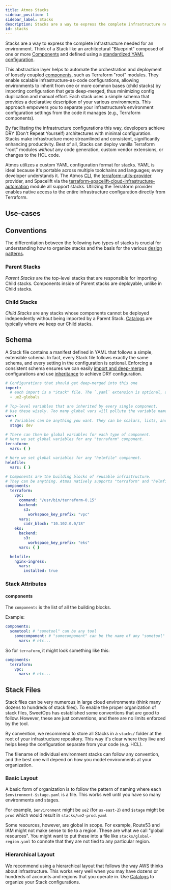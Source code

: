 ```yaml
---
title: Atmos Stacks
sidebar_position: 1
sidebar_label: Stacks
description: Stacks are a way to express the complete infrastructure needed for an environment
id: stacks
---
```


Stacks are a way to express the complete infrastructure needed for an environment. Think of a Stack like an architectural "Blueprint" composed
of one or more [Components](/core-concepts/components) and defined using a [standardized YAML configuration](#schema).

This abstraction layer helps to automate the orchestration and deployment of loosely coupled [components](/core-concepts/components), such as Terraform "root" modules. They enable scalable infrastructure-as-code configurations, allowing environments to inherit from one or more common bases (child stacks)
by importing configuration that gets deep-merged, thus minimizing config duplication and manual effort. Each stack uses a simple schema that provides a declarative description of your various environments. This approach empowers you to separate your infrastructure’s environment configuration settings from the code it manages (e.g., Terraform components).

By facilitating the infrastructure configurations this way, developers achieve DRY (Don't Repeat Yourself) architectures with minimal configuration. Stacks make infrastructure more streamlined and consistent, significantly enhancing productivity. Best of all, Stacks can deploy 
vanilla Terraform "root" modules *without* any code generation, custom vendor extensions, or changes to the HCL code.

Atmos utilizes a custom YAML configuration format for stacks. YAML is ideal because it's portable across multiple toolchains and languages; every developer understands it. The Atmos [CLI](/cli/), the [terraform-utils-provider](https://github.com/cloudposse/terraform-provider-utils) provider, and Spacelift via the [terraform-spacelift-cloud-infrastructure-automation](https://github.com/cloudposse/terraform-spacelift-cloud-infrastructure-automation) module all support stacks. Utilizing the Terraform provider enables native access to the entire infrastructure configuration directly from Terraform.

## Use-cases


## Conventions

The differentiation between the following two types of stacks is crucial for understanding how to organize stacks and the basis for the
various [design patterns](/design-patterns/).

### Parent Stacks

*Parent Stacks* are the top-level stacks that are responsible for importing Child stacks. Components inside of Parent stacks are deployable, unlike in Child stacks.

### Child Stacks

*Child Stacks* are any stacks whose components cannot be deployed independently without being imported by a Parent Stack.
[Catalogs](/core-concepts/stacks/catalogs) are typically where we keep our Child stacks.

## Schema

A Stack file contains a manifest defined in YAML that follows a simple, extensible schema. In fact, every Stack file follows exactly the same schema, and every setting in the configuration is optional. Enforcing a consistent schema ensures we can easily [import and deep-merge](/core-concepts/stacks/imports) configurations and use [inheritance](/core-concepts/components/inheritance) to achieve DRY configuration.

```yaml
# Configurations that should get deep-merged into this one
import:
  # each import is a "Stack" file. The `.yaml` extension is optional, and we do not recommend using it.
  - ue2-globals

# Top-level variables that are inherited by every single component. 
# Use these wisely. Too many global vars will pollute the variable namespace.
vars:
  # Variables can be anything you want. They can be scalars, lists, and maps. Whatever is supported by YAML.
  stage: dev

# There can then be global variables for each type of component. 
# Here we set global variables for any "terraform" component.
terraform:
  vars: { }

# Here we set global variables for any "helmfile" component.
helmfile:
  vars: { }

# Components are the building blocks of reusable infrastructure.
# They can be anything. Atmos natively supports "terraform" and "helmfile".
components:
  terraform:
    vpc:
      command: "/usr/bin/terraform-0.15"
      backend:
        s3:
          workspace_key_prefix: "vpc"
      vars:
        cidr_block: "10.102.0.0/18"
    eks:
      backend:
        s3:
          workspace_key_prefix: "eks"
      vars: { }

  helmfile:
    nginx-ingress:
      vars:
        installed: true
```

### Stack Attributes

#### components

The `components` is the list of all the building blocks.

Example:

```yaml
components:
  sometool: # "sometool" can be any tool
    somecomponent: # "somecomponent" can be the name of any "sometool" component
      vars: # etc...
```

So for `terraform`, it might look something like this:

```yaml
components:
  terraform:
    vpc:
      vars: # etc...
```

## Stack Files

Stack files can be very numerous in large cloud environments (think many dozens to hundreds of stack files). To enable the proper organization of
stack files, SweetOps has established some conventions that are good to follow. However, these are just conventions, and there are no limits enforced
by the tool.

By convention, we recommend to store all Stacks in a `stacks/` folder at the root of your infrastructure repository. This way it's clear where they
live and helps keep the configuration separate from your code (e.g. HCL).

The filename of individual environment stacks can follow any convention, and the best one will depend on how you model environments at your
organization.

### Basic Layout

A basic form of organization is to follow the pattern of naming where each `$environment-$stage.yaml` is a file. This works well until you have so
many environments and stages.

For example, `$environment` might be `ue2` (for `us-east-2`) and `$stage` might be `prod` which would result in `stacks/ue2-prod.yaml`

Some resources, however, are global in scope. For example, Route53 and IAM might not make sense to tie to a region. These are what we call "global
resources". You might want to put these into a file like `stacks/global-region.yaml` to connote that they are not tied to any particular region.

### Hierarchical Layout

We recommend using a hierarchical layout that follows the way AWS thinks about infrastructure. This works very well when you may have dozens or
hundreds of accounts and regions that you operate in. Use [Catalogs](/core-concepts/stacks/catalogs) to organize your Stack configurations.

